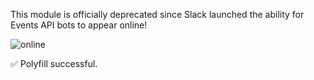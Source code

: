 This module is officially deprecated since Slack launched the ability for Events API bots to appear online!

![online](https://cloud.githubusercontent.com/assets/30455/21396810/ae70d638-c75e-11e6-8245-b6de96454529.gif)

✅ Polyfill successful.